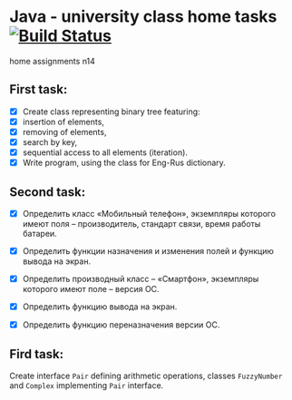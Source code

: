 # Java - university class home tasks [![Build Status](https://travis-ci.org/hrsrashid/java-class.svg?branch=master)](https://travis-ci.org/hrsrashid/java-class)

home assignments
n14

## First task:

- [x] Create class representing binary tree featuring:
- [x] insertion of elements,
- [x] removing of elements,
- [x] search by key,
- [x] sequential access to all elements (iteration).
- [x] Write program, using the class for Eng-Rus dictionary.

## Second task:

- [x] Определить класс «Мобильный телефон», экземпляры которого имеют поля – производитель, стандарт связи, время работы батареи.
- [x] Определить функции назначения и изменения полей и функцию вывода на экран.
- [x] Определить производный  класс – «Смартфон», экземпляры которого имеют поле – версия ОС.
- [x] Определить функцию вывода на экран.
- [x] Определить функцию переназначения версии ОС.


## Fird task:

Create interface `Pair` defining arithmetic operations, classes `FuzzyNumber` and `Complex` implementing `Pair` interface.
